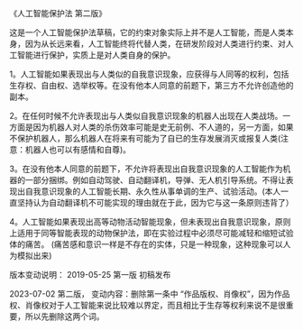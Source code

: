 《人工智能保护法 第二版》

这是一个人工智能保护法草稿，它的约束对象实际上并不是人工智能，而是人类本身，因为从长远来看，人工智能终将代替人类，在研发阶段对人类进行约束、对人工智能进行保护，实质上是对人类自身的保护。  

1。人工智能如果表现出与人类似的自我意识现象，应获得与人同等的权利，包括生存权、自由权、选举权等。在没有他本人同意的前题下，第三方不允许创造他的副本。   

2。在任何时候不允许表现出与人类似自我意识现象的机器人出现在人类战场。一方面是因为机器人对人类的杀伤效率可能是史无前例、不人道的，另一方面，如果不保护机器人，那么机器人在将来有可能为了自已的生存发展消灭或报复人类(注意：机器人也可以有感情和自尊)。   

3。在没有他本人同意的前题下，不允许将表现出自我意识现象的人工智能作为机器的一部分捆绑。例如自动驾驶、自动翻译机，导弹、无人机引导系统。不得让表现出自我意识现象的人工智能长期、永久性从事单调的生产、试验活动。(本人一直坚持认为自动翻译机不可能实现的理由就在于此，因为它与这一条原则违背了）   

4。人工智能如果表现出高等动物活动智能现象，但未表现出自我意识现象，原则上适用于同等智能表现的动物保护法，即在实验过程中必须尽可能减轻和缩短试验体的痛苦。
(痛苦感和意识一样是不存在的实体，只是一种现象，这种现象可以人为模拟出来)





版本变动说明：
2019-05-25 第一版
   初稿发布
    
2023-07-02 第二版，
   变动内容：删除第一条中 “作品版权、肖像权”，因为作品权、肖像权对于人工智能来说比较难以界定，而且相比于生存等权利来说不是很重要，所以先删除这两个词。
